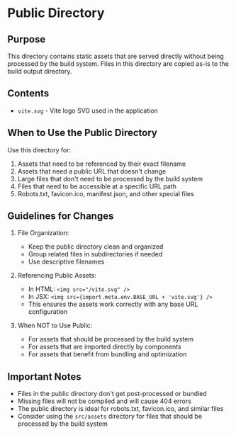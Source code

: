 # Public Directory

## Purpose
This directory contains static assets that are served directly without being processed by the build system. Files in this directory are copied as-is to the build output directory.

## Contents
- `vite.svg` - Vite logo SVG used in the application

## When to Use the Public Directory
Use this directory for:
1. Assets that need to be referenced by their exact filename
2. Assets that need a public URL that doesn't change
3. Large files that don't need to be processed by the build system
4. Files that need to be accessible at a specific URL path
5. Robots.txt, favicon.ico, manifest.json, and other special files

## Guidelines for Changes
1. File Organization:
   - Keep the public directory clean and organized
   - Group related files in subdirectories if needed
   - Use descriptive filenames

2. Referencing Public Assets:
   - In HTML: `<img src="/vite.svg" />`
   - In JSX: `<img src={import.meta.env.BASE_URL + 'vite.svg'} />`
   - This ensures the assets work correctly with any base URL configuration

3. When NOT to Use Public:
   - For assets that should be processed by the build system
   - For assets that are imported directly by components
   - For assets that benefit from bundling and optimization

## Important Notes
- Files in the public directory don't get post-processed or bundled
- Missing files will not be compiled and will cause 404 errors
- The public directory is ideal for robots.txt, favicon.ico, and similar files
- Consider using the `src/assets` directory for files that should be processed by the build system
